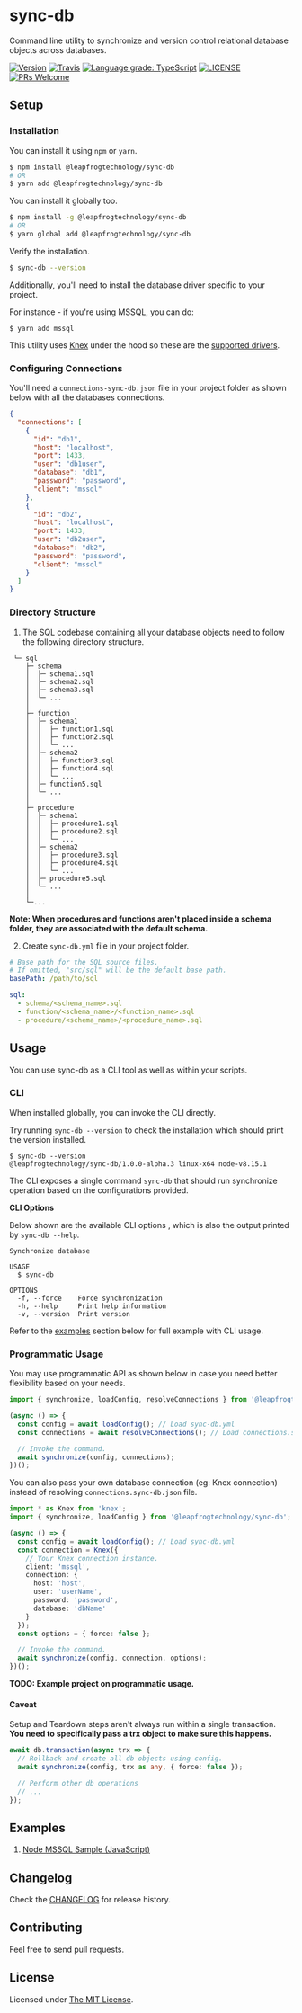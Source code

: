 # sync-db

Command line utility to synchronize and version control relational database objects across databases.

[![Version](https://img.shields.io/npm/v/@leapfrogtechnology/sync-db.svg?style=flat-square)](https://npmjs.org/package/@leapfrogtechnology/sync-db)
[![Travis](https://img.shields.io/travis/com/leapfrogtechnology/sync-db.svg?style=flat-square)](https://travis-ci.com/leapfrogtechnology/sync-db)
[![Language grade: TypeScript](https://img.shields.io/lgtm/grade/javascript/g/laudio/sync-db.svg?logo=lgtm&logoWidth=18)](https://lgtm.com/projects/g/laudio/sync-db/context:javascript)
[![LICENSE](https://img.shields.io/github/license/leapfrogtechnology/sync-db.svg?style=flat-square)](https://github.com/leapfrogtechnology/sync-db/blob/master/LICENSE)
[![PRs Welcome](https://img.shields.io/badge/PRs-welcome-brightgreen.svg?style=flat-square)](https://github.com/leapfrogtechnology/sync-db#contributing)

## Setup

### Installation

You can install it using `npm` or `yarn`.

```bash
$ npm install @leapfrogtechnology/sync-db
# OR
$ yarn add @leapfrogtechnology/sync-db
```

You can install it globally too.

```bash
$ npm install -g @leapfrogtechnology/sync-db
# OR
$ yarn global add @leapfrogtechnology/sync-db
```

Verify the installation.

```bash
$ sync-db --version
```

Additionally, you'll need to install the database driver specific to your project.

For instance - if you're using MSSQL, you can do:

```
$ yarn add mssql
```

This utility uses [Knex](http://knexjs.org/) under the hood so these are the [supported drivers](http://knexjs.org/#Installation-node).

### Configuring Connections

You'll need a `connections-sync-db.json` file in your project folder as shown below with all the databases connections.

```json
{
  "connections": [
    {
      "id": "db1",
      "host": "localhost",
      "port": 1433,
      "user": "db1user",
      "database": "db1",
      "password": "password",
      "client": "mssql"
    },
    {
      "id": "db2",
      "host": "localhost",
      "port": 1433,
      "user": "db2user",
      "database": "db2",
      "password": "password",
      "client": "mssql"
    }
  ]
}
```

### Directory Structure

1. The SQL codebase containing all your database objects need to follow the following directory structure.

```
 └─ sql
    ├─ schema
    │  ├─ schema1.sql
    │  ├─ schema2.sql
    │  ├─ schema3.sql
    │  └─ ...
    │
    ├─ function
    │  ├─ schema1
    │  │  ├─ function1.sql
    │  │  ├─ function2.sql
    │  │  └─ ...
    │  ├─ schema2
    │  │  ├─ function3.sql
    │  │  ├─ function4.sql
    │  │  └─ ...
    │  ├─ function5.sql
    │  └─ ...
    │
    ├─ procedure
    │  ├─ schema1
    │  │  ├─ procedure1.sql
    │  │  ├─ procedure2.sql
    │  │  └─ ...
    │  ├─ schema2
    │  │  ├─ procedure3.sql
    │  │  ├─ procedure4.sql
    │  │  └─ ...
    │  ├─ procedure5.sql
    │  └─ ...
    │
    └─...

```

**Note: When procedures and functions aren't placed inside a schema folder, they are associated with the default schema.**

2. Create `sync-db.yml` file in your project folder.

```yml
# Base path for the SQL source files.
# If omitted, "src/sql" will be the default base path.
basePath: /path/to/sql

sql:
  - schema/<schema_name>.sql
  - function/<schema_name>/<function_name>.sql
  - procedure/<schema_name>/<procedure_name>.sql
```

## Usage

You can use sync-db as a CLI tool as well as within your scripts.

### CLI

When installed globally, you can invoke the CLI directly. 

Try running `sync-db --version` to check the installation which should print the version installed. 
```
$ sync-db --version
@leapfrogtechnology/sync-db/1.0.0-alpha.3 linux-x64 node-v8.15.1
```

The CLI exposes a single command `sync-db` that should run synchronize operation based on the configurations provided. 

**CLI Options**

Below shown are the available CLI options , which is also the output printed by `sync-db --help`. 

```
Synchronize database

USAGE
  $ sync-db

OPTIONS
  -f, --force    Force synchronization
  -h, --help     Print help information
  -v, --version  Print version
```

Refer to the [examples](#examples) section below for full example with CLI usage. 

### Programmatic Usage

You may use programmatic API as shown below in case you need better flexibility based on your needs.

```ts
import { synchronize, loadConfig, resolveConnections } from '@leapfrogtechnology/sync-db';

(async () => {
  const config = await loadConfig(); // Load sync-db.yml
  const connections = await resolveConnections(); // Load connections.sync-db.json

  // Invoke the command.
  await synchronize(config, connections);
})();
```

You can also pass your own database connection (eg: Knex connection) instead of resolving `connections.sync-db.json` file.

```ts
import * as Knex from 'knex';
import { synchronize, loadConfig } from '@leapfrogtechnology/sync-db';

(async () => {
  const config = await loadConfig(); // Load sync-db.yml
  const connection = Knex({
    // Your Knex connection instance.
    client: 'mssql',
    connection: {
      host: 'host',
      user: 'userName',
      password: 'password',
      database: 'dbName'
    }
  });
  const options = { force: false };

  // Invoke the command.
  await synchronize(config, connection, options);
})();
```

**TODO: Example project on programmatic usage.**

#### Caveat

Setup and Teardown steps aren't always run within a single transaction. **You need to specifically pass a trx object to make sure this happens.**

```ts
await db.transaction(async trx => {
  // Rollback and create all db objects using config.
  await synchronize(config, trx as any, { force: false });

  // Perform other db operations
  // ...
});
```

## Examples

1. [Node MSSQL Sample (JavaScript)](examples/node-app-mssql)

## Changelog

Check the [CHANGELOG](CHANGELOG.md) for release history.

## Contributing

Feel free to send pull requests.

## License

Licensed under [The MIT License](LICENSE).
